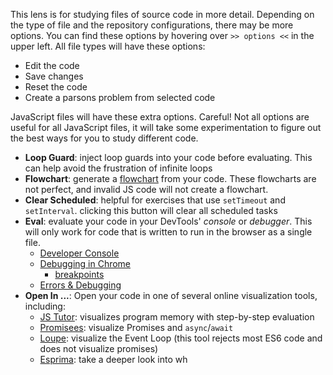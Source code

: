 This lens is for studying files of source code in more detail. Depending on the type of file and the repository configurations, there may be more options.  You can find these options by hovering over `>> options <<` in the upper left.  All file types will have these options:

- Edit the code
- Save changes
- Reset the code
- Create a parsons problem from selected code

JavaScript files will have these extra options. Careful! Not all options are useful for all JavaScript files, it will take some experimentation to figure out the best ways for you to study different code.

- __Loop Guard__: inject loop guards into your code before evaluating.  This can help avoid the frustration of infinite loops
- __Flowchart__: generate a [flowchart](https://github.com/Bogdan-Lyashenko/js-code-to-svg-flowchart) from your code. These flowcharts are not perfect, and invalid JS code will not create a flowchart.
- __Clear Scheduled__: helpful for exercises that use `setTimeout` and `setInterval`.  clicking this button will clear all scheduled tasks
- __Eval__: evaluate your code in your DevTools' _console_ or _debugger_.  This will only work for code that is written to run in the browser as a single file.
  - [Developer Console](https://javascript.info/devtools)
  - [Debugging in Chrome](https://javascript.info/debugging-chrome)
    - [breakpoints](https://developers.google.com/web/tools/chrome-devtools/javascript/reference)
  - [Errors & Debugging](https://education.launchcode.org/intro-to-professional-web-dev/chapters/errors-and-debugging/index.html)
- __Open In ...__: Open your code in one of several online visualization tools, including:
  - [JS Tutor](http://www.pythontutor.com/live.html#mode=edit): visualizes program memory with step-by-step evaluation
  - [Promisees](https://bevacqua.github.io/promisees/): visualize Promises and `async`/`await`
  - [Loupe](http://latentflip.com/loupe/?code=!!!): visualize the Event Loop (this tool rejects most ES6 code and does not visualize promises)
  - [Esprima](https://esprima.org/demo/parse.html?): take a deeper look into wh
